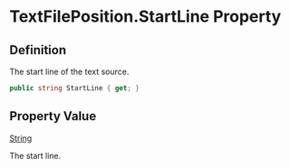 # TextFilePosition.StartLine Property
## Definition

The start line of the text source.

```c#
public string StartLine { get; }
```

## Property Value

[String](https://learn.microsoft.com/en-gb/dotnet/api/System.String)

The start line.
